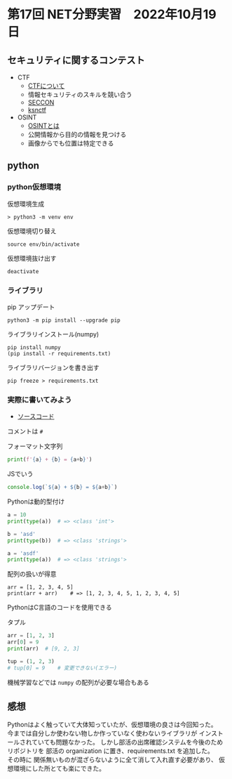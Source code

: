 # 第17回 NET分野実習　2022年10月19日

## セキュリティに関するコンテスト
- CTF
  - [CTFについて](https://agest.co.jp/articles/19713/)
  - 情報セキュリティのスキルを競い合う
  - [SECCON](https://www.seccon.jp/2022/)
  - [ksnctf](https://ksnctf.sweetduet.info/)
- OSINT
  - [OSINTとは](https://www.isfnet-services.com/blog/59/osint)
  - 公開情報から目的の情報を見つける
  - 画像からでも位置は特定できる


## python

### python仮想環境
仮想環境生成
```
> python3 -m venv env
```

仮想環境切り替え
```
source env/bin/activate
```

仮想環境抜け出す
```
deactivate
```

### ライブラリ
pip アップデート
```
python3 -m pip install --upgrade pip
```

ライブラリインストール(numpy)
```
pip install numpy
(pip install -r requirements.txt)
```

ライブラリバージョンを書き出す
```shell
pip freeze > requirements.txt
```

### 実際に書いてみよう
- [ソースコード](../../python_ws/)


コメントは `#`  

フォーマット文字列
```python
print(f'{a} + {b} = {a+b}')
```

JSでいう
```js
console.log(`${a} + ${b} = ${a+b}`)
```

Pythonは動的型付け
```python
a = 10
print(type(a))  # => <class 'int'>

b = 'asd'
print(type(b))  # => <class 'strings'>

a = 'asdf'
print(type(a))  # => <class 'strings'>
```

配列の扱いが得意
```
arr = [1, 2, 3, 4, 5]
print(arr + arr)    # => [1, 2, 3, 4, 5, 1, 2, 3, 4, 5]
```

PythonはC言語のコードを使用できる

タプル
```python
arr = [1, 2, 3]
arr[0] = 9
print(arr)  # [9, 2, 3]

tup = (1, 2, 3)
# tup[0] = 9    # 変更できない(エラー)
```

機械学習などでは `numpy` の配列が必要な場合もある

## 感想
Pythonはよく触っていて大体知っていたが、仮想環境の良さは今回知った。  
今までは自分しか使わない物しか作っていなく使わないライブラリが
インストールされていても問題なかった。
しかし部活の出席確認システムを今後のためリポジトリを
部活の organization に置き、requirements.txt を追加した。  
その時に 関係無いものが混ざらないように全て消して入れ直す必要があり、
仮想環境にした所とても楽にできた。
